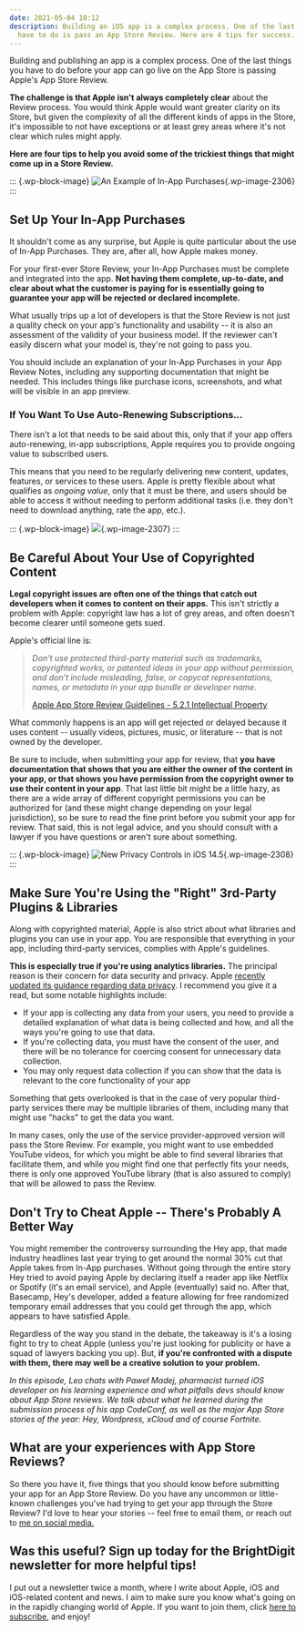 ```yaml
---
date: 2021-05-04 10:12
description: Building an iOS app is a complex process. One of the last things you
  have to do is pass an App Store Review. Here are 4 tips for success...
---
```

Building and publishing an app is a complex process. One of the last
things you have to do before your app can go live on the App Store is
passing Apple's App Store Review.

**The challenge is that Apple isn't always completely clear** about the
Review process. You would think Apple would want greater clarity on its
Store, but given the complexity of all the different kinds of apps in
the Store, it's impossible to not have exceptions or at least grey areas
where it's not clear which rules might apply.

**Here are four tips to help you avoid some of the trickiest things that
might come up in a Store Review.**

::: {.wp-block-image}
![An Example of In-App
Purchases](https://brightdigit.com/wp-content/uploads/2021/05/Screen-Shot-2021-05-01-at-10.22.45-AM-1024x277.png){.wp-image-2306}
:::

## Set Up Your In-App Purchases

It shouldn't come as any surprise, but Apple is quite particular about
the use of In-App Purchases. They are, after all, how Apple makes money.

For your first-ever Store Review, your In-App Purchases must be complete
and integrated into the app. **Not having them complete, up-to-date, and
clear about what the customer is paying for is essentially going to
guarantee your app will be rejected or declared incomplete.**

What usually trips up a lot of developers is that the Store Review is
not just a quality check on your app's functionality and usability -- it
is also an assessment of the validity of your business model. If the
reviewer can't easily discern what your model is, they're not going to
pass you.

You should include an explanation of your In-App Purchases in your App
Review Notes, including any supporting documentation that might be
needed. This includes things like purchase icons, screenshots, and what
will be visible in an app preview.

### If You Want To Use Auto-Renewing Subscriptions...

There isn't a lot that needs to be said about this, only that if your
app offers auto-renewing, in-app subscriptions, Apple requires you to
provide ongoing value to subscribed users.

This means that you need to be regularly delivering new content,
updates, features, or services to these users. Apple is pretty flexible
about what qualifies as *ongoing value*, only that it must be there, and
users should be able to access it without needing to perform additional
tasks (i.e. they don't need to download anything, rate the app, etc.).

::: {.wp-block-image}
![](https://brightdigit.com/wp-content/uploads/2021/05/copyright.png){.wp-image-2307}
:::

## Be Careful About Your Use of Copyrighted Content

**Legal copyright issues are often one of the things that catch out
developers when it comes to content on their apps.** This isn't strictly
a problem with Apple: copyright law has a lot of grey areas, and often
doesn't become clearer until someone gets sued.

Apple's official line is:

> *Don't use protected third-party material such as trademarks,
> copyrighted works, or patented ideas in your app without permission,
> and don't include misleading, false, or copycat representations,
> names, or metadata in your app bundle or developer name.*
>
> [Apple App Store Review Guidelines - 5.2.1 Intellectual
> Property](https://developer.apple.com/app-store/review/guidelines/#intellectual-property)

What commonly happens is an app will get rejected or delayed because it
uses content -- usually videos, pictures, music, or literature -- that
is not owned by the developer. 

Be sure to include, when submitting your app for review, that **you have
documentation that shows that you are either the owner of the content in
your app, or that shows you have permission from the copyright owner to
use their content in your app**. That last little bit might be a little
hazy, as there are a wide array of different copyright permissions you
can be authorized for (and these might change depending on your legal
jurisdiction), so be sure to read the fine print before you submit your
app for review. That said, this is not legal advice, and you should
consult with a lawyer if you have questions or aren't sure about
something.

::: {.wp-block-image}
![New Privacy Controls in iOS
14.5](https://brightdigit.com/wp-content/uploads/2021/05/apple_ios-update_privacy-controls_04262021.jpg){.wp-image-2308}
:::

## Make Sure You're Using the "Right" 3rd-Party Plugins & Libraries

Along with copyrighted material, Apple is also strict about what
libraries and plugins you can use in your app. You are responsible that
everything in your app, including third-party services, complies with
Apple's guidelines.

**This is especially true if you're using analytics libraries.** The
principal reason is their concern for data security and privacy. Apple
[recently updated its guidance regarding data
privacy](https://developer.apple.com/app-store/user-privacy-and-data-use/).
I recommend you give it a read, but some notable highlights include:

-   If your app is collecting any data from your users, you need to
    provide a detailed explanation of what data is being collected and
    how, and all the ways you're going to use that data.
-   If you're collecting data, you must have the consent of the user,
    and there will be no tolerance for coercing consent for unnecessary
    data collection.
-   You may only request data collection if you can show that the data
    is relevant to the core functionality of your app

Something that gets overlooked is that in the case of very popular
third-party services there may be multiple libraries of them, including
many that might use "hacks" to get the data you want.

In many cases, only the use of the service provider-approved version
will pass the Store Review. For example, you might want to use embedded
YouTube videos, for which you might be able to find several libraries
that facilitate them, and while you might find one that perfectly fits
your needs, there is only one approved YouTube library (that is also
assured to comply) that will be allowed to pass the Review.

## Don't Try to Cheat Apple -- There's Probably A Better Way

You might remember the controversy surrounding the Hey app, that made
industry headlines last year trying to get around the normal 30% cut
that Apple takes from In-App purchases. Without going through the entire
story Hey tried to avoid paying Apple by declaring itself a reader app
like Netflix or Spotify (it's an email service), and Apple (eventually)
said no. After that, Basecamp, Hey's developer, added a feature allowing
for free randomized temporary email addresses that you could get through
the app, which appears to have satisfied Apple.

Regardless of the way you stand in the debate, the takeaway is it's a
losing fight to try to cheat Apple (unless you're just looking for
publicity or have a squad of lawyers backing you up). But, **if you're
confronted with a dispute with them, there may well be a creative
solution to your problem.**

*In this episode, Leo chats with Paweł Madej, pharmacist turned iOS
developer on his learning experience and what pitfalls devs should know
about App Store reviews. We talk about what he learned during the
submission process of his app CodeConf, as well as the major App Store
stories of the year: Hey, Wordpress, xCloud and of course Fortnite.*

## What are your experiences with App Store Reviews?

So there you have it, five things that you should know before submitting
your app for an App Store Review. Do you have any uncommon or
little-known challenges you've had trying to get your app through the
Store Review? I'd love to hear your stories \-- feel free to email them,
or reach out to [me on social media.](https://twitter.com/brightdigit)

## Was this useful? Sign up today for the BrightDigit newsletter for more helpful tips!

I put out a newsletter twice a month, where I write about Apple, iOS and
iOS-related content and news. I aim to make sure you know what's going
on in the rapidly changing world of Apple. If you want to join them,
click [here to subscribe,](https://brightdigit.com/subscribe/) and
enjoy!